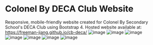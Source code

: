 # Colonel By DECA Club Website
Responsive, mobile-friendly website created for Colonel By Secondary School's DECA Club using Bootstrap 4.
Hosted website available at: https://freeman-jiang.github.io/cb-deca/
![image](https://user-images.githubusercontent.com/56516912/120905740-311b6a00-c622-11eb-8e83-72062e2b82a1.png)
![image](https://user-images.githubusercontent.com/56516912/120905755-42647680-c622-11eb-9181-0534cec03f76.png)
![image](https://user-images.githubusercontent.com/56516912/120905766-527c5600-c622-11eb-94aa-dcbb0b65002f.png)
![image](https://user-images.githubusercontent.com/56516912/120905772-632ccc00-c622-11eb-839a-804f0af63b8a.png)
![image](https://user-images.githubusercontent.com/56516912/120905785-72137e80-c622-11eb-979c-16eea56e8131.png)
![image](https://user-images.githubusercontent.com/56516912/120905794-85264e80-c622-11eb-8a0a-4450abcb4a0f.png)
![image](https://user-images.githubusercontent.com/56516912/120905801-9a02e200-c622-11eb-920d-3142a2da3151.png)


